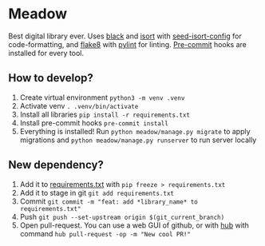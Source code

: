 # Meadow

Best digital library ever. Uses [black](https://github.com/psf/black) and [isort](https://github.com/timothycrosley/isort) with [seed-isort-config](https://github.com/asottile/seed-isort-config) for code-formatting, and [flake8](http://flake8.pycqa.org/en/latest/) with [pylint](https://www.pylint.org) for linting. [Pre-commit](https://pre-commit.com) hooks are installed for every tool.

## How to develop?

1. Create virtual environment
`python3 -m venv .venv`
2. Activate venv
`. .venv/bin/activate`
3. Install all libraries
`pip install -r requirements.txt`
4. Install pre-commit hooks
`pre-commit install`
5. Everything is installed! Run `python meadow/manage.py migrate` to apply migrations and `python meadow/manage.py runserver` to run server locally

## New dependency?

1. Add it to [requirements.txt](requirements.txt) with `pip freeze > requirements.txt`
2. Add it to stage in git
`git add requirements.txt`
3. Commit
`git commit -m "feat: add *library_name* to requirements.txt"`
4. Push
`git push --set-upstream origin $(git_current_branch)`
5. Open pull-request. You can use a web GUI of github, or with [hub](https://hub.github.com) with command `hub pull-request -op -m "New cool PR!"`
